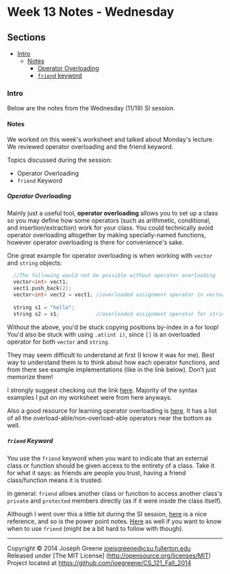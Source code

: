 # Week 13 Notes - Wednesday

## Sections
- [Intro](#intro)
  - [Notes](#notes)
    - [Operator Overloading](#operator-overloading)
    - [`friend` keyword](#friend-keyword)
    
### Intro
Below are the notes from the Wednesday (11/19) SI session.

#### Notes
We worked on this week's worksheet and talked about Monday's lecture. We reviewed operator overloading and 
the friend keyword.

Topics discussed during the session:
- Operator Overloading
- `friend` Keyword

##### Operator Overloading
Mainly just a useful tool, __operator overloading__ allows you to set up a class so you may define how some operators 
(such as arithmetic, conditional, and insertion/extraction) work for your class. You could technically avoid operator 
overloading altogether by making specially-named functions, however operator overloading is there for convenience's sake.

One great example for operator overloading is when working with `vector` and `string` objects:
```C++
  //The following would not be possible without operator overloading
  vector<int> vect1;
  vect1.push_back(2);
  vector<int> vect2 = vect1; //overloaded assignment operator in vector class
  
  string s1 = "hello";
  string s2 = s1;            //overloaded assignment operator for string class
```

Without the above, you'd be stuck copying positions by-index in a for loop! You'd also be stuck with using `.at(int i)`, since 
`[]` is an overloaded operator for both `vector` and `string`.

They may seem difficult to understand at first (I know it was for me). Best way to understand them is to think about 
how each operator functions, and from there see example implementations (like in the link below). Don't just memorize 
them!

I strongly suggest checking out the link [here](http://stackoverflow.com/questions/4421706/operator-overloading). 
Majority of the syntax examples I put on my worksheet were from here anyways.

Also a good resource for learning operator overloading is [here](http://www.tutorialspoint.com/cplusplus/cpp_overloading.htm). 
It has a list of all the overload-able/non-overload-able operators near the bottom as well.

##### `friend` Keyword
You use the `friend` keyword when you want to indicate that an external class or function should be given access to the entirety 
of a class. Take it for what it says: as friends are people you trust, having a friend class/function means it is trusted.

In general: `friend` allows another class or function to access another class's `private` and `protected` members directly (as if 
it were inside the class itself).

Although I went over this a little bit during the SI session, [here](http://www.cplusplus.com/doc/tutorial/inheritance/) is a nice 
reference, and so is the power point notes. [Here](http://stackoverflow.com/questions/17434/when-should-you-use-friend-in-c) as well 
if you want to know when to use `friend` (might be a bit hard to follow with though).

-------------------------------------------------------------------------------

Copyright &copy; 2014 Joseph Greene <joeisgreene@csu.fullerton.edu>  
Released under [The MIT License] (http://opensource.org/licenses/MIT)  
Project located at <https://github.com/joegreene/CS_121_Fall_2014>